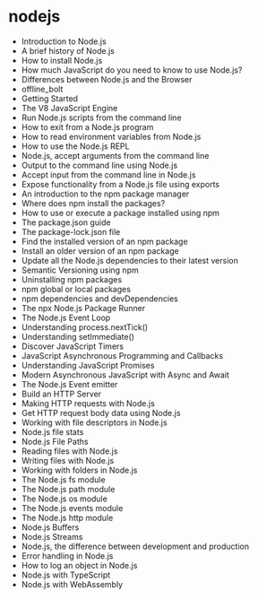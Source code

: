 # nodejs

- Introduction to Node.js
- A brief history of Node.js
- How to install Node.js
- How much JavaScript do you need to know to use Node.js?
- Differences between Node.js and the Browser
- offline_bolt
- Getting Started
- The V8 JavaScript Engine
- Run Node.js scripts from the command line
- How to exit from a Node.js program
- How to read environment variables from Node.js
- How to use the Node.js REPL
- Node.js, accept arguments from the command line
- Output to the command line using Node.js
- Accept input from the command line in Node.js
- Expose functionality from a Node.js file using exports
- An introduction to the npm package manager
- Where does npm install the packages?
- How to use or execute a package installed using npm
- The package.json guide
- The package-lock.json file
- Find the installed version of an npm package
- Install an older version of an npm package
- Update all the Node.js dependencies to their latest version
- Semantic Versioning using npm
- Uninstalling npm packages
- npm global or local packages
- npm dependencies and devDependencies
- The npx Node.js Package Runner
- The Node.js Event Loop
- Understanding process.nextTick()
- Understanding setImmediate()
- Discover JavaScript Timers
- JavaScript Asynchronous Programming and Callbacks
- Understanding JavaScript Promises
- Modern Asynchronous JavaScript with Async and Await
- The Node.js Event emitter
- Build an HTTP Server
- Making HTTP requests with Node.js
- Get HTTP request body data using Node.js
- Working with file descriptors in Node.js
- Node.js file stats
- Node.js File Paths
- Reading files with Node.js
- Writing files with Node.js
- Working with folders in Node.js
- The Node.js fs module
- The Node.js path module
- The Node.js os module
- The Node.js events module
- The Node.js http module
- Node.js Buffers
- Node.js Streams
- Node.js, the difference between development and production
- Error handling in Node.js
- How to log an object in Node.js
- Node.js with TypeScript
- Node.js with WebAssembly
